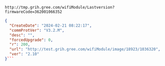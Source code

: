 `http://tmp.grih.gree.com/wifiModule/Lastversion?firmwareCode=362001066352`

```json
{
  "CreateDate": "2024-02-21 08:22:17",
  "commProtVer": "V3.2.M",
  "desc": "",
  "forcedUpgrade": 0,
  "r": 200,
  "url": "http://test.grih.gree.com/wifiModule/image/18923/1036320",
  "ver": "2.10"
}```